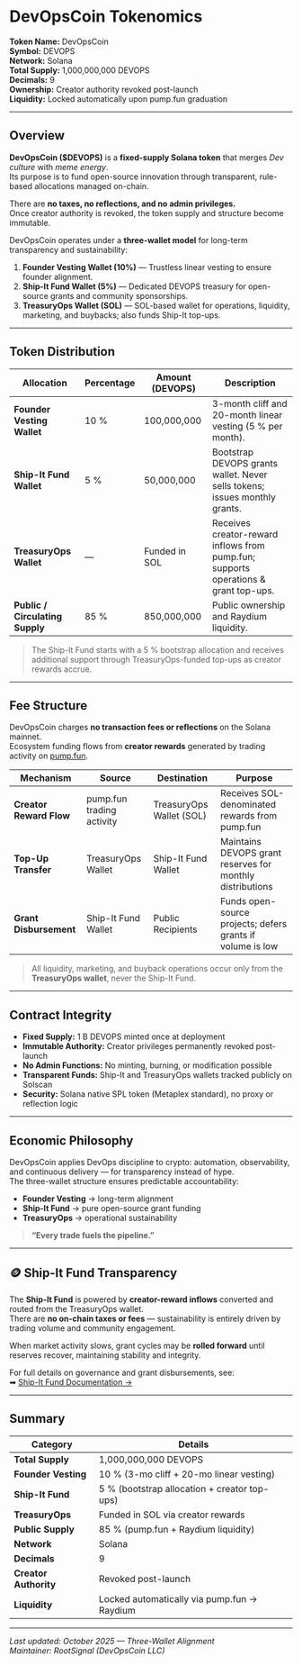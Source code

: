 # DevOpsCoin Tokenomics

**Token Name:** DevOpsCoin  
**Symbol:** DEVOPS  
**Network:** Solana  
**Total Supply:** 1,000,000,000 DEVOPS  
**Decimals:** 9  
**Ownership:** Creator authority revoked post-launch  
**Liquidity:** Locked automatically upon pump.fun graduation

---

## Overview

**DevOpsCoin ($DEVOPS)** is a **fixed-supply Solana token** that merges _Dev culture_ with _meme energy_.  
Its purpose is to fund open-source innovation through transparent, rule-based allocations managed on-chain.

There are **no taxes, no reflections, and no admin privileges.**  
Once creator authority is revoked, the token supply and structure become immutable.

DevOpsCoin operates under a **three-wallet model** for long-term transparency and sustainability:

1. **Founder Vesting Wallet (10%)** — Trustless linear vesting to ensure founder alignment.
2. **Ship-It Fund Wallet (5%)** — Dedicated DEVOPS treasury for open-source grants and community sponsorships.
3. **TreasuryOps Wallet (SOL)** — SOL-based wallet for operations, liquidity, marketing, and buybacks; also funds Ship-It top-ups.

---

## Token Distribution

| Allocation                      | Percentage | Amount (DEVOPS) | Description                                                                         |
| ------------------------------- | ---------- | --------------- | ----------------------------------------------------------------------------------- |
| **Founder Vesting Wallet**      | 10 %       | 100,000,000     | 3-month cliff and 20-month linear vesting (5 % per month).                          |
| **Ship-It Fund Wallet**         | 5 %        | 50,000,000      | Bootstrap DEVOPS grants wallet. Never sells tokens; issues monthly grants.          |
| **TreasuryOps Wallet**          | —          | Funded in SOL   | Receives creator-reward inflows from pump.fun; supports operations & grant top-ups. |
| **Public / Circulating Supply** | 85 %       | 850,000,000     | Public ownership and Raydium liquidity.                                             |

> The Ship-It Fund starts with a 5 % bootstrap allocation and receives additional support through TreasuryOps-funded top-ups as creator rewards accrue.

---

## Fee Structure

DevOpsCoin charges **no transaction fees or reflections** on the Solana mainnet.  
Ecosystem funding flows from **creator rewards** generated by trading activity on [pump.fun](https://pump.fun/).

| Mechanism               | Source                    | Destination              | Purpose                                                    |
| ----------------------- | ------------------------- | ------------------------ | ---------------------------------------------------------- |
| **Creator Reward Flow** | pump.fun trading activity | TreasuryOps Wallet (SOL) | Receives SOL-denominated rewards from pump.fun             |
| **Top-Up Transfer**     | TreasuryOps Wallet        | Ship-It Fund Wallet      | Maintains DEVOPS grant reserves for monthly distributions  |
| **Grant Disbursement**  | Ship-It Fund Wallet       | Public Recipients        | Funds open-source projects; defers grants if volume is low |

> All liquidity, marketing, and buyback operations occur only from the **TreasuryOps wallet**, never the Ship-It Fund.

---

## Contract Integrity

- **Fixed Supply:** 1 B DEVOPS minted once at deployment
- **Immutable Authority:** Creator privileges permanently revoked post-launch
- **No Admin Functions:** No minting, burning, or modification possible
- **Transparent Funds:** Ship-It and TreasuryOps wallets tracked publicly on Solscan
- **Security:** Solana native SPL token (Metaplex standard), no proxy or reflection logic

---

## Economic Philosophy

DevOpsCoin applies DevOps discipline to crypto: automation, observability, and continuous delivery — for transparency instead of hype.  
The three-wallet structure ensures predictable accountability:

- **Founder Vesting** → long-term alignment
- **Ship-It Fund** → pure open-source grant funding
- **TreasuryOps** → operational sustainability

> **“Every trade fuels the pipeline.”**

---

## 🪙 Ship-It Fund Transparency

The **Ship-It Fund** is powered by **creator-reward inflows** converted and routed from the TreasuryOps wallet.  
There are **no on-chain taxes or fees** — sustainability is entirely driven by trading volume and community engagement.

When market activity slows, grant cycles may be **rolled forward** until reserves recover, maintaining stability and integrity.

For full details on governance and grant disbursements, see:  
➡ [Ship-It Fund Documentation →](./SHIPIT_FUND.md)

---

## Summary

| Category              | Details                                      |
| --------------------- | -------------------------------------------- |
| **Total Supply**      | 1,000,000,000 DEVOPS                         |
| **Founder Vesting**   | 10 % (3-mo cliff + 20-mo linear vesting)     |
| **Ship-It Fund**      | 5 % (bootstrap allocation + creator top-ups) |
| **TreasuryOps**       | Funded in SOL via creator rewards            |
| **Public Supply**     | 85 % (pump.fun + Raydium liquidity)          |
| **Network**           | Solana                                       |
| **Decimals**          | 9                                            |
| **Creator Authority** | Revoked post-launch                          |
| **Liquidity**         | Locked automatically via pump.fun → Raydium  |

---

_Last updated: October 2025 — Three-Wallet Alignment_  
_Maintainer: RootSignal (DevOpsCoin LLC)_
